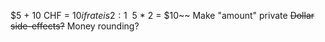 $5 + 10 CHF = $10 if rate is 2:1
~~$5 * 2 = $10~~
Make "amount" private
~~Dollar side-effects?~~
Money rounding?